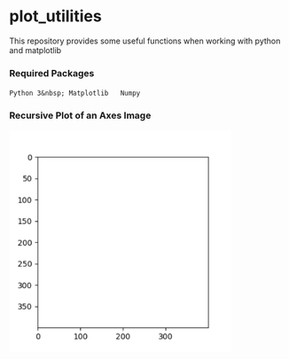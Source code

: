 # plot_utilities
This repository provides some useful functions when working with python and matplotlib

### Required Packages
`
Python 3&nbsp;
Matplotlib  
Numpy
`

### Recursive Plot of an Axes Image
<img src="https://github.com/janek-gross/plot_utilities/blob/master/test.gif?raw=true" width="400" height="400" />
